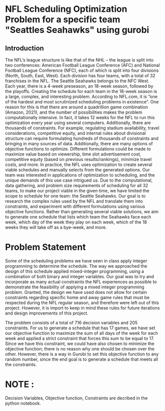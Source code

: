 # NFL Scheduling Optimization Problem for a specific team "Seattles Seahawks" using gurobi

## Introduction
The NFL’s league structure is like that of the NHL – the league is split into two conferences: American Football League Conference (AFC) and National Football League Conference (NFC), each of which is split into four divisions (North, South, East, West). Each division has four teams, with a total of 32 franchises in the NFL. The Seattle Seahawks belongs to the NFC West. Each year, there is a 4-week preseason, an 18-week season, followed by the playoffs. 
Creating the schedule for each team in the 18-week season is a large, complex, and interesting problem. According to NFL.com, it is “one of the hardest and most scrutinized scheduling problems in existence”. One reason for this is that there are around a quadrillion game combination (Amazon, 2021), and the number of possibilities makes the problem computationally intensive. In fact, it takes 12 weeks for the NFL to run this optimization every year using several computers. Additionally, there are thousands of constraints. For example, regulating stadium availability, travel considerations, competitive equity, and internal rules about divisional structure can require formulating hundreds of thousands of constraints and bringing in many sources of data. 
Additionally, there are many options of objective functions to optimize. Different formulations could be made to maximize value based on viewership, time slot advertisement cost, competitive equity (based on previous results/rankings), minimize travel costs, and more. In practice, the NFL uses optimization to create several viable schedules and manually selects from the generated options. Our team was interested in applications of optimization to scheduling, and the unique demands of this use case intrigued us. 
Due to the computational, data gathering, and problem size requirements of scheduling for all 32 teams, to make our project viable in the given time, we have limited the scope to schedule for one team: the Seattle Seahawks. Our goal is to research the complex rules used by the NFL and translate them into constraints, and experiment with different formulations using various objective functions. Rather than generating several viable solutions, we aim to generate one schedule that lists which team the Seahawks face each week, which day of the week they play on each week, which of the 18 weeks they will take off as a bye-week, and more.

# Problem Statement
Some of the scheduling problems we have seen in class apply integer programming to determine the schedule. The way we approached the design of this schedule applied mixed-integer programming, using a combination of both binary and integer variables. Our goal was to try and incorporate as many actual constraints the NFL experiences as possible to demonstrate the feasibility of applying a mixed integer programming problem. Granted, the design we have used does not allow for certain constraints regarding specific home and away game rules that must be respected during the NFL regular season, and therefore were left out of this project. However, it is import to keep in mind these rules for future iterations and design improvements of this project.

The problem consists of a total of 716 decision variables and 205 constraints. For us to generate a schedule that has 17 games, we have set our objective function to maximize the sum of all days of the week for each week and applied a strict constraint that forces this sum to be equal to 17. Since we have this constraint, we could have also chosen to minimize the objective function; there is no reason why one should be chosen over the other. However, there is a way in Gurobi to set this objective function to any random number, since the end goal is to generate a schedule that meets all the constraints.

# NOTE :
Decision Variables, Objective function, Constraints are decribed in the python notebook.
